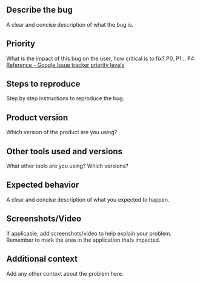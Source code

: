 ## Describe the bug

A clear and concise description of what the bug is.

## Priority

What is the impact of this bug on the user, how critical is to fix? P0, P1 .. P4
[Reference - Google Issue tracker priority levels](https://developers.google.com/issue-tracker/concepts/issues#priority)

## Steps to reproduce

Step by step instructions to reproduce the bug.

## Product version

Which version of the product are you using?

## Other tools used and versions

What other tools are you using? Which versions?

## Expected behavior

A clear and concise description of what you expected to happen.

## Screenshots/Video

If applicable, add screenshots/video to help explain your problem.
Remember to mark the area in the application thats impacted.

## Additional context

Add any other context about the problem here.
